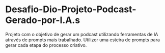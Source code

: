 # Desafio-Dio-Projeto-Podcast-Gerado-por-I.A.s
Projeto com o objetivo de gerar um podcast utilizando ferramentas de IA através de prompts mais trabalhado.  Utilizer uma esteira de prompts para gerar cada etapa do processo criativo.
